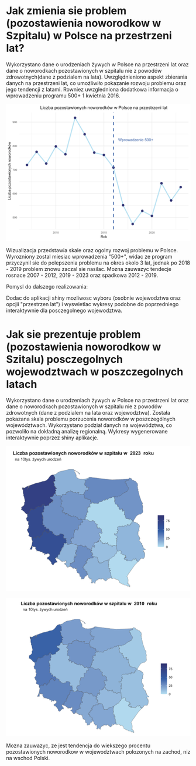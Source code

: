 # Jak zmienia sie problem (pozostawienia noworodkow w Szpitalu) w Polsce na przestrzeni lat?

Wykorzystano dane o urodzeniach żywych w Polsce na przestrzeni lat oraz dane
o noworodkach pozostawionych w szpitalu nie z powodów zdrowotnych(dane z podzialem na lata).
Uwzględnieniono aspekt zbierania
danych na przestrzeni lat, co umożliwiło pokazanie rozwoju problemu oraz jego 
tendencji z latami. Rowniez uwzgledniona dodatkowa informacja
o wprowadzeniu programu 500+ 1 kwietnia 2016.

![PozostawioneLataPoslka](images/PozostawioneLataPolska.png)

Wizualizacja przedstawia skale oraz ogolny rozwoj problemu w Polsce.
Wyrozniony zostal miesiac wprowadzenia "500+", widac ze program
przyczynil sie do polepszenia problemu na okres okolo 3 lat,
jednak po 2018 - 2019 problem znowu zaczal sie nasilac.
Mozna zauwazyc tendecje rosnace 2007 - 2012, 2019 - 2023
oraz spadkowa 2012 - 2019.

Pomysl do dalszego realizowania:

Dodac do aplikacji shiny mozliwosc wyboru (osobnie wojewodztwa oraz opcjii
"przestrzen lat") i wyswietlac wykresy podobne do poprzedniego interaktywnie dla
posczegolnego wojewodztwa.


# Jak sie prezentuje  problem (pozostawienia noworodkow w Szitalu) posczegolnych wojewodztwach w poszczegolnych latach

Wykorzystano dane o urodzeniach żywych w Polsce na przestrzeni lat oraz dane
o noworodkach pozostawionych w szpitalu nie z powodów zdrowotnych
(dane z podzialem na lata oraz wojewodztwa).
Została pokazana skala problemu porzucenia noworodków w poszczególnych
województwach. Wykorzystano podział danych na województwa, co pozwoliło
na dokładną analizę regionalną.
Wykresy wygenerowane interaktywnie poprzez shiny aplikacje.

![2023](images/2023.png)

![2010](images/2010.png)

Mozna zauwazyc, ze jest tendencja do wiekszego procentu pozostawionych noworodkow
w wojewodztwach polozonych na zachod, niz na wschod Polski.
